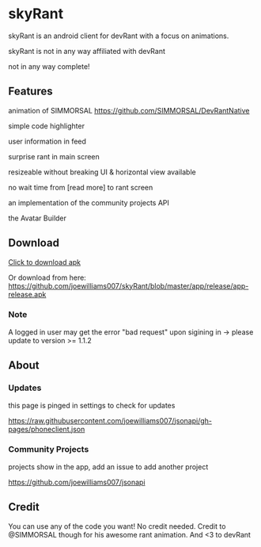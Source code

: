 # skyRant
skyRant is an android client for devRant with a focus on animations.

skyRant is not in any way affiliated with devRant

not in any way complete!

## Features
animation of SIMMORSAL https://github.com/SIMMORSAL/DevRantNative

simple code highlighter

user information in feed

surprise rant in main screen

resizeable without breaking UI & horizontal view available

no wait time from [read more] to rant screen

an implementation of the community projects API

the Avatar Builder
## Download

[Click to download apk](https://github.com/joewilliams007/skyRant/blob/master/app/release/app-release.apk?raw=true)

Or download from here: https://github.com/joewilliams007/skyRant/blob/master/app/release/app-release.apk

### Note

A logged in user may get the error "bad request" upon sigining in -> please update to version >= 1.1.2

## About
### Updates
this page is pinged in settings to check for updates

https://raw.githubusercontent.com/joewilliams007/jsonapi/gh-pages/phoneclient.json

### Community Projects
projects show in the app, add an issue to add another project

https://github.com/joewilliams007/jsonapi

## Credit
You can use any of the code you want! No credit needed. Credit to @SIMMORSAL though for his awesome rant animation. And <3 to devRant
